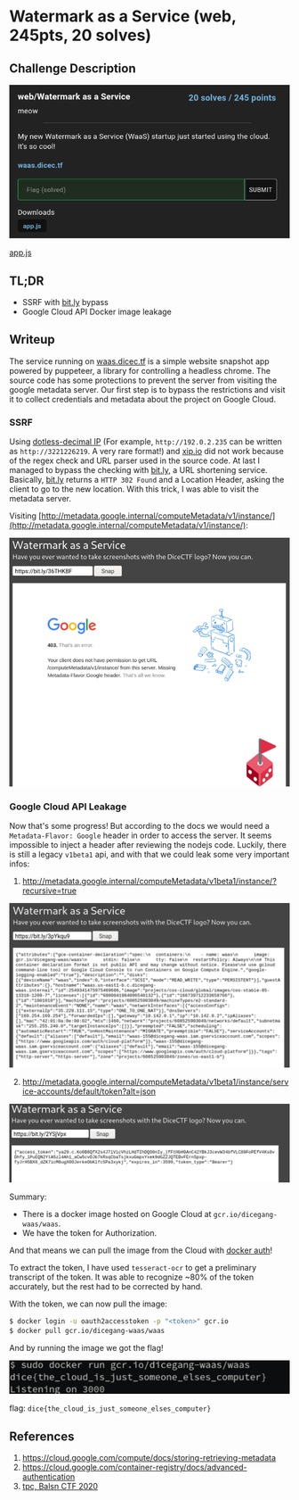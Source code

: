 # Watermark as a Service (web, 245pts, 20 solves)

## Challenge Description

![Description](./img/description.png)

[app.js](./challenge/app.js)

## TL;DR

- SSRF with [bit.ly](https://bit.ly) bypass
- Google Cloud API Docker image leakage

## Writeup

The service running on [waas.dicec.tf](https://waas.dicec.tf) is a simple website snapshot app powered by puppeteer, a library for controlling a headless chrome. The source code has some protections to prevent the server from visiting the google metadata server. Our first step is to bypass the restrictions and visit it to collect credentials and metadata about the project on Google Cloud.

### SSRF

Using [dotless-decimal IP](https://en.wikipedia.org/wiki/IPv4#Address_representations) (For example, `http://192.0.2.235`  can be written as `http://3221226219`. A very rare format!) and [xip.io](http://xip.io) did not work because of the regex check and URL parser used in the source code. At last I managed to bypass the checking with [bit.ly](https://bit.ly), a URL shortening service. Basically, [bit.ly](https://bit.ly) returns a `HTTP 302 Found` and a Location Header, asking the client to go to the new location. With this trick, I was able to visit the metadata server.

Visiting  [http://metadata.google.internal/computeMetadata/v1/instance/](http://metadata.google.internal/computeMetadata/v1/instance/):

![v1api](./img/v1api.png)

### Google Cloud API Leakage

Now that's some progress! But according to the docs we would need a `Metadata-Flavor: Google` header in order to access the server. It seems impossible to inject a header after reviewing the nodejs code. Luckily, there is still a legacy `v1beta1` api, and with that we could leak some very important infos:

1. http://metadata.google.internal/computeMetadata/v1beta1/instance/?recursive=true

![instance](./img/instance-recursive.png)

2. http://metadata.google.internal/computeMetadata/v1beta1/instance/service-accounts/default/token?alt=json

![](./img/token.png)

Summary:

- There is a docker image hosted on Google Cloud at `gcr.io/dicegang-waas/waas`.
- We have the token for Authorization.

And that means we can pull the image from the Cloud with [docker auth](https://cloud.google.com/container-registry/docs/advanced-authentication)!

To extract the token, I have used `tesseract-ocr` to get a preliminary transcript of the token. It was able to recognize ~80% of the token accurately, but the rest had to be corrected by hand.

With the token, we can now pull the image:

```bash
$ docker login -u oauth2accesstoken -p "<token>" gcr.io
$ docker pull gcr.io/dicegang-waas/waas
```

And by running the image we got the flag!

![](./img/flag.png)

flag: `dice{the_cloud_is_just_someone_elses_computer}`

## References

1. https://cloud.google.com/compute/docs/storing-retrieving-metadata
2. https://cloud.google.com/container-registry/docs/advanced-authentication
3. [tpc, Balsn CTF 2020](https://ctftime.org/writeup/24948)